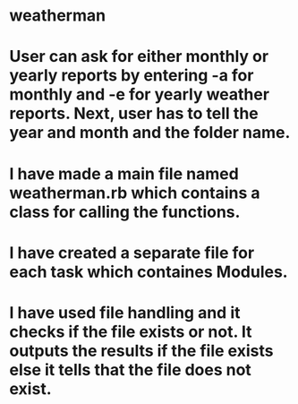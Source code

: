 # weatherman

# User can ask for either monthly or yearly reports by entering -a for monthly and -e for yearly weather reports. Next, user has to tell the year and month and the folder name. 

# I have made a main file named weatherman.rb which contains a class for calling the functions. 

# I have created a separate file for each task which containes Modules. 

# I have used file handling and it checks if the file exists or not. It outputs the results if the file exists else it tells that the file does not exist. 


